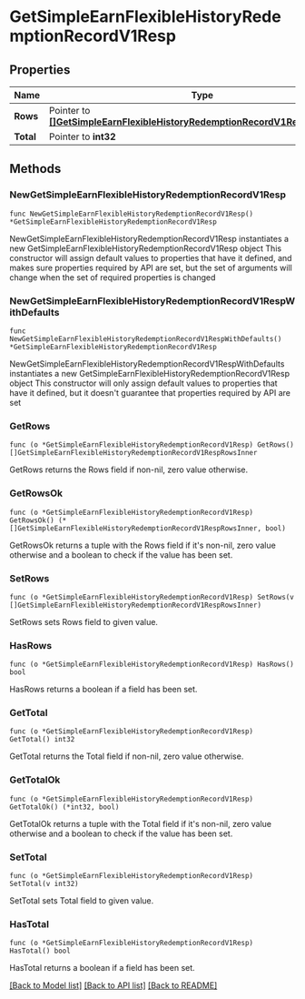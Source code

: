 # GetSimpleEarnFlexibleHistoryRedemptionRecordV1Resp

## Properties

Name | Type | Description | Notes
------------ | ------------- | ------------- | -------------
**Rows** | Pointer to [**[]GetSimpleEarnFlexibleHistoryRedemptionRecordV1RespRowsInner**](GetSimpleEarnFlexibleHistoryRedemptionRecordV1RespRowsInner.md) |  | [optional] 
**Total** | Pointer to **int32** |  | [optional] 

## Methods

### NewGetSimpleEarnFlexibleHistoryRedemptionRecordV1Resp

`func NewGetSimpleEarnFlexibleHistoryRedemptionRecordV1Resp() *GetSimpleEarnFlexibleHistoryRedemptionRecordV1Resp`

NewGetSimpleEarnFlexibleHistoryRedemptionRecordV1Resp instantiates a new GetSimpleEarnFlexibleHistoryRedemptionRecordV1Resp object
This constructor will assign default values to properties that have it defined,
and makes sure properties required by API are set, but the set of arguments
will change when the set of required properties is changed

### NewGetSimpleEarnFlexibleHistoryRedemptionRecordV1RespWithDefaults

`func NewGetSimpleEarnFlexibleHistoryRedemptionRecordV1RespWithDefaults() *GetSimpleEarnFlexibleHistoryRedemptionRecordV1Resp`

NewGetSimpleEarnFlexibleHistoryRedemptionRecordV1RespWithDefaults instantiates a new GetSimpleEarnFlexibleHistoryRedemptionRecordV1Resp object
This constructor will only assign default values to properties that have it defined,
but it doesn't guarantee that properties required by API are set

### GetRows

`func (o *GetSimpleEarnFlexibleHistoryRedemptionRecordV1Resp) GetRows() []GetSimpleEarnFlexibleHistoryRedemptionRecordV1RespRowsInner`

GetRows returns the Rows field if non-nil, zero value otherwise.

### GetRowsOk

`func (o *GetSimpleEarnFlexibleHistoryRedemptionRecordV1Resp) GetRowsOk() (*[]GetSimpleEarnFlexibleHistoryRedemptionRecordV1RespRowsInner, bool)`

GetRowsOk returns a tuple with the Rows field if it's non-nil, zero value otherwise
and a boolean to check if the value has been set.

### SetRows

`func (o *GetSimpleEarnFlexibleHistoryRedemptionRecordV1Resp) SetRows(v []GetSimpleEarnFlexibleHistoryRedemptionRecordV1RespRowsInner)`

SetRows sets Rows field to given value.

### HasRows

`func (o *GetSimpleEarnFlexibleHistoryRedemptionRecordV1Resp) HasRows() bool`

HasRows returns a boolean if a field has been set.

### GetTotal

`func (o *GetSimpleEarnFlexibleHistoryRedemptionRecordV1Resp) GetTotal() int32`

GetTotal returns the Total field if non-nil, zero value otherwise.

### GetTotalOk

`func (o *GetSimpleEarnFlexibleHistoryRedemptionRecordV1Resp) GetTotalOk() (*int32, bool)`

GetTotalOk returns a tuple with the Total field if it's non-nil, zero value otherwise
and a boolean to check if the value has been set.

### SetTotal

`func (o *GetSimpleEarnFlexibleHistoryRedemptionRecordV1Resp) SetTotal(v int32)`

SetTotal sets Total field to given value.

### HasTotal

`func (o *GetSimpleEarnFlexibleHistoryRedemptionRecordV1Resp) HasTotal() bool`

HasTotal returns a boolean if a field has been set.


[[Back to Model list]](../README.md#documentation-for-models) [[Back to API list]](../README.md#documentation-for-api-endpoints) [[Back to README]](../README.md)


